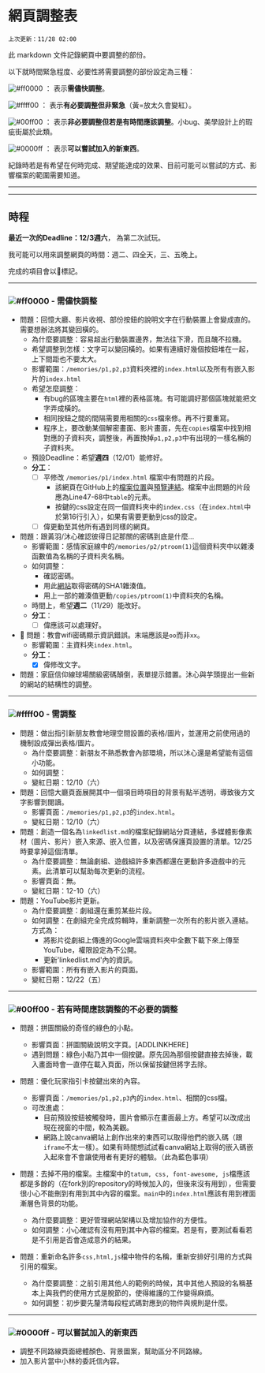 # 網頁調整表

`上次更新：11/28 02:00`

此 markdown 文件記錄網頁中要調整的部份。

以下就時間緊急程度、必要性將需要調整的部份設定為三種：

![#ff0000](https://placehold.co/15x15/ff0000/ff0000.png) ： 表示**需儘快調整**。

![#ffff00](https://placehold.co/15x15/ffff00/ffff00.png) ： 表示**有必要調整但非緊急**（黃=放太久會變紅）。

![#00ff00](https://placehold.co/15x15/00ff00/00ff00.png) ： 表示**非必要調整但若是有時間應該調整**。小bug、美學設計上的瑕疵街屬於此類。

![#0000ff](https://placehold.co/15x15/0000ff/0000ff.png) ： 表示**可以嘗試加入的新東西**。

紀錄時若是有希望在何時完成、期望能達成的效果、目前可能可以嘗試的方式、影響檔案的範圍需要知道。

----
----

## 時程

**最近一次的Deadline：12/3週六**， 為第二次試玩。

我可能可以用來調整網頁的時間：週二、四全天，三、五晚上。

完成的項目會以🍩標記。

----
### ![#ff0000](https://placehold.co/15x15/ff0000/ff0000.png) - 需儘快調整 

- 問題：回憶大廳、影片收視、部份按鈕的說明文字在行動裝置上會變成直的。需要想辦法將其變回橫的。
    - 為什麼要調整：容易超出行動裝置邊界，無法往下滑，而且醜不拉機。
    - 希望調整到怎樣：文字可以變回橫的。如果有連續好幾個按鈕堆在一起，上下間距也不要太大。
    - 影響範圍：`/memories/p1,p2,p3`資料夾裡的`index.html`以及所有有嵌入影片的`index.html`
    - 希望怎麼調整：
        - 有bug的區塊主要在`html`裡的表格區塊。有可能調好那個區塊就能把文字弄成橫的。
        - 相同按鈕之間的間隔需要用相關的`css`檔來修。再不行要重寫。
        - 程序上，要改動某個解密畫面、影片畫面，先在`copies`檔案中找到相對應的子資料夾，調整後，再置換掉`p1,p2,p3`中有出現的一樣名稱的子資料夾。
    - 預設Deadline：希望**週四**（12/01）能修好。
    - **分工**：
        - [ ] 平修改 `/memories/p1/index.html` 檔案中有問題的片段。
            - 該網頁在GitHub上的[檔案位置](https://github.com/ZebraAlgebra/fimbo_2022/blob/master/memories/p1/index.html)與[預覽連結](https://zebraalgebra.github.io/fimbo_2022/memories/p1/index.html)。檔案中出問題的片段應為Line47-68中`table`的元素。
            - 按鍵的css設定在同一個資料夾中的`index.css`（在`index.html`中於第16行引入），如果有需要更動到css的設定。
        - [ ] 偉更動至其他所有遇到同樣的網頁。

- 問題：跟黃羽/沐心確認彼得日記那關的密碼到底是什麼...
    - 影響範圍：感情家庭線中的`/memories/p2/ptroom(1)`這個資料夾中以雜湊函數值為名稱的子資料夾名稱。
    - 如何調整：
        - 確認密碼。
        - 用此[網站](http://www.sha1-online.com/)取得密碼的SHA1雜湊值。
        - 用上一部的雜湊值更動`/copies/ptroom(1)`中資料夾的名稱。
    - 時間上，希望**週二**（11/29）能改好。
    - **分工**：
        - [ ] 偉應該可以處理好。

- 🍩 問題：教會wifi密碼顯示資訊錯誤。末端應該是`oo`而非`xx`。
    - 影響範圍：主資料夾`index.html`。
    - **分工**：
        - [x] 偉修改文字。

- 問題：家庭信仰線球場關級密碼顛倒，表單提示錯置。沐心與芋頭提出一些新的網站的結構性的調整。

----

### ![#ffff00](https://placehold.co/15x15/ffff00/ffff00.png) - 需調整 

- 問題：做出指引新朋友教會地理空間設置的表格/圖片，並運用之前使用過的機制設成彈出表格/圖片。
    - 為什麼要調整：新朋友不熟悉教會內部環境，所以沐心還是希望能有這個小功能。
    - 如何調整：
    - 變紅日期：12/10（六）
- 問題：回憶大廳頁面展開其中一個項目時項目的背景有點半透明，導致後方文字影響到閱讀。
    - 影響頁面：`/memories/p1,p2,p3`的`index.html`。
    - 變紅日期：12/10（六）
- 問題：創造一個名為`linkedlist.md`的檔案紀錄網站分頁連結，多媒體影像素材（圖片、影片）嵌入來源、嵌入位置，以及密碼保護頁設置的清單。12/25時要拿掉這個清單。
    - 為什麼要調整：無論劇組、遊戲組許多東西都還在更動許多遊戲中的元素。此清單可以幫助每次更新的流程。
    - 影響頁面：無。
    - 變紅日期：12-10（六）
- 問題：YouTube影片更新。
    - 為什麼要調整：劇組還在重剪某些片段。
    - 如何調整：在劇組完全完成剪輯時，重新調整一次所有的影片嵌入連結。方式為：
        - 將影片從劇組上傳進的Google雲端資料夾中全數下載下來上傳至YouTube，權限設定為不公開。
        - 更新'linkedlist.md'內的資訊。
    - 影響範圍：所有有嵌入影片的頁面。
    - 變紅日期：12/22（五）

----

### ![#00ff00](https://placehold.co/15x15/00ff00/00ff00.png) - 若有時間應該調整的不必要的調整

- 問題：拼圖關級的奇怪的綠色的小點。
    - 影響頁面：拼圖關級說明文字頁。[ADDLINKHERE]
    - 遇到問題：綠色小點乃其中一個按鍵。原先因為那個按鍵直接去掉後，載入畫面時會一直停在載入頁面，所以保留按鍵但將字去除。

- 問題：優化玩家指引卡按鍵出來的內容。
    - 影響頁面：`/memories/p1,p2,p3`內的`index.html`、相關的css檔。
    - 可改進處：
        - 目前預設按鈕被觸發時，圖片會顯示在畫面最上方。希望可以改成出現在視窗的中間，較為美觀。
        - 網路上說canva網站上創作出來的東西可以取得他們的嵌入碼（跟`iframe`不太一樣）。如果有時間想試試看canva網站上取得的嵌入碼嵌入起來會不會讓使用者有更好的體驗。（此為藍色事項）

- 問題：去掉不用的檔案。主檔案中的`tatum, css, font-awesome, js`檔應該都是多餘的（在fork別的repository的時候加入的，但後來沒有用到），但需要很小心不能刪到有用到其中內容的檔案。`main`中的`index.html`應該有用到裡面漸層色背景的功能。
    - 為什麼要調整：更好管理網站架構以及增加協作的方便性。
    - 如何調整：小心確認有沒有用到其中內容的檔案。若是有，要測試看看若是不引用是否會造成意外的結果。

- 問題：重新命名許多`css,html,js`檔中物件的名稱，重新安排好引用的方式與引用的檔案。
    - 為什麼要調整：之前引用其他人的範例的時候，其中其他人預設的名稱基本上與我們的使用方式是脫節的，使得維護的工作變得麻煩。
    - 如何調整：初步要先釐清每段程式碼對應到的物件與規則是什麼。

----

### ![#0000ff](https://placehold.co/15x15/0000ff/0000ff.png) - 可以嘗試加入的新東西

- 調整不同路線頁面總體顏色、背景圖案，幫助區分不同路線。
- 加入影片當中小林的委託信內容。
